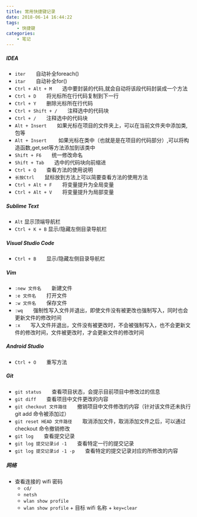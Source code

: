 ```yaml
---
title: 常用快捷键记录
date: 2018-06-14 16:44:22
tags:
    - 快捷键
categories:
    - 笔记
---
```


##### IDEA   

* `iter`&emsp;&emsp;自动补全foreach()
* `itar`&emsp;&emsp;自动补全for()
* `Ctrl + Alt + M`&emsp;&emsp;选中要封装的代码,就会自动将该段代码封装成一个方法
* `Ctrl + D`&emsp;&emsp;将光标所在行代码复制到下一行
* `Ctrl + Y`&emsp;&emsp;删除光标所在行代码
* `Ctrl + Shift + /`&emsp;&emsp;注释选中的代码块
* `Ctrl + /`&emsp;&emsp;注释选中的代码块
* `Alt + Insert`&emsp;&emsp;如果光标在项目的文件夹上，可以在当前文件夹中添加类,包等
* `Alt + Insert`&emsp;&emsp; 如果光标在类中（也就是是在项目的代码部分）,可以将构造函数,get,set等方法添加到该类中
* `Shift + F6`&emsp;&emsp;统一修改命名
* `Shift + Tab`&emsp;&emsp;选中的代码块向前缩进
* `Ctrl + Q`&emsp;&emsp;查看方法的使用说明
* `长按Ctrl`&emsp;&emsp;鼠标放到方法上可以简要查看方法的使用方法
* `Ctrl + Alt + F`&emsp;&emsp;将变量提升为全局变量
* `Ctrl + Alt + V`&emsp;&emsp;将变量提升为局部变量

##### Sublime Text

* `Alt` 显示顶端导航栏
* `Ctrl + K + B` 显示/隐藏左侧目录导航栏

##### Visual Studio Code

* `Ctrl + B`&emsp;&emsp;显示/隐藏左侧目录导航栏

##### Vim

* `:new 文件名`&emsp;&emsp;新建文件
* `:e 文件名`&emsp;&emsp;打开文件
* `:w 文件名`&emsp;&emsp;保存文件
* `:wq`&emsp;&emsp;强制性写入文件并退出，即使文件没有被更改也强制写入，同时也会更新文件的修改时间
* `:x`&emsp;&emsp;写入文件并退出，文件没有被更改时，不会被强制写入，也不会更新文件的修改时间，文件被更改时，才会更新文件的修改时间

##### Android Studio

* `Ctrl + O`&emsp;&emsp;重写方法

##### Git

* `git status`&emsp;&emsp;查看项目状态，会提示目前项目中修改过的信息
* `git diff`&emsp;&emsp;查看项目中文件更改的内容
* `git checkout 文件路径`&emsp;&emsp;撤销项目中文件修改的内容（针对该文件还未执行 git add 命令被添加过）
* `git reset HEAD 文件路径`&emsp;&emsp;取消添加文件，取消添加文件之后，可以通过 checkout 命令撤销修改
* `git log`&emsp;&emsp;查看提交记录
* `git log 提交记录id -1`&emsp;&emsp;查看特定一行的提交记录
* `git log 提交记录id -1 -p`&emsp;&emsp;查看特定的提交记录对应的所修改的内容 

##### 网络

* 查看连接的 wifi 密码
    * `cd/`
    * `netsh`
    * `wlan show profile`
    * `wlan show profile` + 目标 wifi 名称 + `key=clear`
